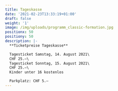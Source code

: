 ```yaml
---
title: Tageskasse
date: '2021-02-23T13:33:19+01:00'
draft: false
weight: '1'
image: /img/uploads/programm_classic-formation.jpg
positionx: 50
positiony: 50
description: |-
  **Ticketpreise Tageskasse**

  Tagesticket Samstag, 14. August 2021\
  CHF 25.–\
  Tagesticket Sonntag, 15. August 2021\
  CHF 25.–\
  Kinder unter 16 kostenlos

  Parkplatz: CHF 5.–
---
```


